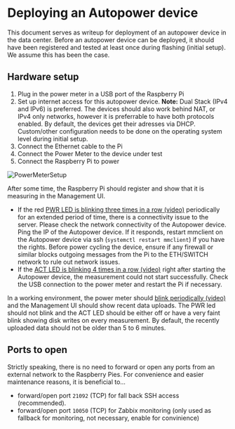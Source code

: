 # Deploying an Autopower device

This document serves as writeup for deployment of an autopower device in the data center. Before an autopower device can be deployed, it should have been registered and tested at least once during flashing (initial setup). We assume this has been the case.

## Hardware setup
1. Plug in the power meter in a USB port of the Raspberry Pi
2. Set up internet access for this autopower device. **Note:** Dual Stack (IPv4 and IPv6) is preferred. The devices should also work behind NAT, or IPv4 only networks, however it is preferrable to have both protocols enabled. By default, the devices get their adresses via DHCP. Custom/other configuration needs to be done on the operating system level during initial setup.
3. Connect the Ethernet cable to the Pi
4. Connect the Power Meter to the device under test
5. Connect the Raspberry Pi to power

![PowerMeterSetup](https://github.com/user-attachments/assets/16b141c6-653e-41a7-8a34-5f6b43fcdc2d)

After some time, the Raspberry Pi should register and show that it is measuring in the Management UI.

* If the red [PWR LED is blinking three times in a row (video)](https://github.com/user-attachments/assets/58c559cf-ebc2-44a6-bb93-a173dd1b309d) periodically for an extended period of time, there is a connectivity issue to the server. Please check the network connectivity of the Autopower device. Ping the IP of the Autopower device. If it responds, restart mmclient on the Autopower device via ssh (`systemctl restart mmclient`) if you have the rights. Before power cycling the device, ensure if any firewall or similar blocks outgoing messages from the Pi to the ETH/SWITCH network to rule out network issues.
* If the [ACT LED is blinking 4 times in a row (video)](https://github.com/user-attachments/assets/1d8bbb60-62c0-48fc-86a8-1be1338fea19) right after starting the Autopower device, the measurement could not start successfully. Check the USB connection to the power meter and restart the Pi if necessary.

In a working environment, the power meter should [blink periodically (video)](https://github.com/user-attachments/assets/977c5a8e-387a-4c16-ad62-053f82f23812) and the Management UI should show recent data uploads. The PWR led should not blink and the ACT LED should be either off or have a very faint blink showing disk writes on every measurement. By default, the recently uploaded data should not be older than 5 to 6 minutes. 

## Ports to open

Strictly speaking, there is no need to forward or open any ports from an external network to the Raspberry Pies. For convenience and easier maintenance reasons, it is beneficial to...

* forward/open port `21092` (TCP) for fall back SSH access (recommended).
* forward/open port `10050` (TCP) for Zabbix monitoring (only used as fallback for monitoring, not necessary, enable for convinience)
